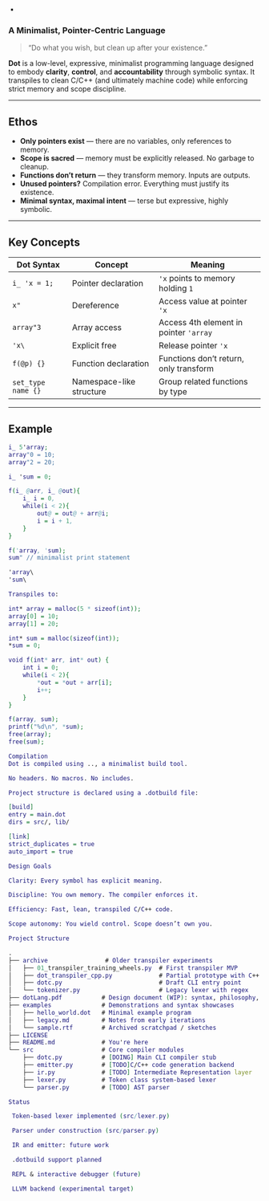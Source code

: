 # `.`  
### A Minimalist, Pointer-Centric Language

> “Do what you wish, but clean up after your existence.”

**Dot** is a low-level, expressive, minimalist programming language designed to embody **clarity**, **control**, and **accountability** through symbolic syntax. It transpiles to clean C/C++ (and ultimately machine code) while enforcing strict memory and scope discipline.

---

## Ethos

- **Only pointers exist** — there are no variables, only references to memory.
- **Scope is sacred** — memory must be explicitly released. No garbage to cleanup.
- **Functions don’t return** — they transform memory. Inputs are outputs.
- **Unused pointers?** Compilation error. Everything must justify its existence.
- **Minimal syntax, maximal intent** — terse but expressive, highly symbolic.

---

## Key Concepts

| Dot Syntax       | Concept                                 | Meaning                                  |
|------------------|-----------------------------------------|------------------------------------------|
| `i_ 'x = 1;`     | Pointer declaration                     | `'x` points to memory holding `1`        |
| `x"`            | Dereference                      | Access value at pointer `'x`             |
| `array"3`       | Array access                            | Access 4th element in pointer `'array`   |
| `'x\`           | Explicit free                           | Release pointer `'x`                     |
| `f(@p) {}`       | Function declaration                    | Functions don’t return, only transform   |
| `set_type name {}` | Namespace-like structure               | Group related functions by type          |

---

## Example

```dot
i_ 5'array;
array"0 = 10;
array"2 = 20;

i_ 'sum = 0;

f(i_ @arr, i_ @out){
    i_ i = 0,
    while(i < 2){
        out@ = out@ + arr@i;
        i = i + 1,
    }
}

f('array, 'sum);
sum" // minimalist print statement

'array\
'sum\

Transpiles to:

int* array = malloc(5 * sizeof(int));
array[0] = 10;
array[1] = 20;

int* sum = malloc(sizeof(int));
*sum = 0;

void f(int* arr, int* out) {
    int i = 0;
    while(i < 2){
        *out = *out + arr[i];
        i++;
    }
}

f(array, sum);
printf("%d\n", *sum);
free(array);
free(sum);

Compilation
Dot is compiled using .., a minimalist build tool.

No headers. No macros. No includes.

Project structure is declared using a .dotbuild file:

[build]
entry = main.dot
dirs = src/, lib/

[link]
strict_duplicates = true
auto_import = true

Design Goals

Clarity: Every symbol has explicit meaning.

Discipline: You own memory. The compiler enforces it.

Efficiency: Fast, lean, transpiled C/C++ code.

Scope autonomy: You wield control. Scope doesn’t own you.

Project Structure

.
├── archive                # Older transpiler experiments
│   ├── 01_transpiler_training_wheels.py  # First transpiler MVP
│   ├── dot_transpiler_cpp.py             # Partial prototype with C++ syntax
│   ├── dotc.py                           # Draft CLI entry point
│   └── tokenizer.py                      # Legacy lexer with regex
├── dotLang.pdf           # Design document (WIP): syntax, philosophy, examples
├── examples              # Demonstrations and syntax showcases
│   ├── hello_world.dot   # Minimal example program
│   ├── legacy.md         # Notes from early iterations
│   └── sample.rtf        # Archived scratchpad / sketches
├── LICENSE
├── README.md             # You're here
└── src                   # Core compiler modules
    ├── dotc.py           # [DOING] Main CLI compiler stub
    ├── emitter.py        # [TODO]C/C++ code generation backend
    ├── ir.py             # [TODO] Intermediate Representation layer
    ├── lexer.py          # Token class system-based lexer
    └── parser.py         # [TODO] AST parser

Status

 Token-based lexer implemented (src/lexer.py)

 Parser under construction (src/parser.py)

 IR and emitter: future work

 .dotbuild support planned

 REPL & interactive debugger (future)

 LLVM backend (experimental target)


